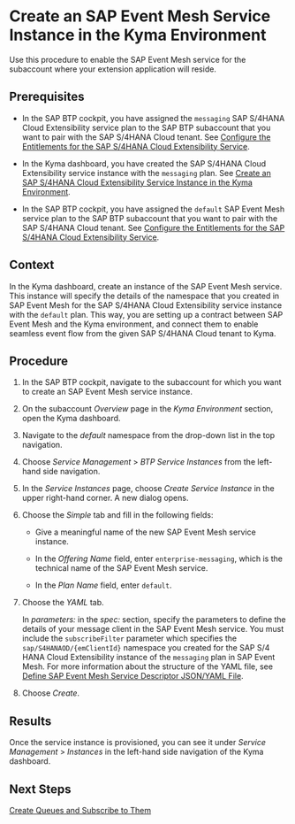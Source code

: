 

# Create an SAP Event Mesh Service Instance in the Kyma Environment

Use this procedure to enable the SAP Event Mesh service for the subaccount where your extension application will reside.





## Prerequisites

-   In the SAP BTP cockpit, you have assigned the `messaging` SAP S/4HANA Cloud Extensibility service plan to the SAP BTP subaccount that you want to pair with the SAP S/4HANA Cloud tenant. See [Configure the Entitlements for the SAP S/4HANA Cloud Extensibility Service](configure-the-entitlements-for-the-sap-s-4hana-cloud-extensibility-service-65ad330.md).

-   In the Kyma dashboard, you have created the SAP S/4HANA Cloud Extensibility service instance with the `messaging` plan. See [Create an SAP S/4HANA Cloud Extensibility Service Instance in the Kyma Environment](create-an-sap-s-4hana-cloud-extensibility-service-instance-in-the-kyma-environment-55d876e.md).

-   In the SAP BTP cockpit, you have assigned the `default` SAP Event Mesh service plan to the SAP BTP subaccount that you want to pair with the SAP S/4HANA Cloud tenant. See [Configure the Entitlements for the SAP S/4HANA Cloud Extensibility Service](configure-the-entitlements-for-the-sap-s-4hana-cloud-extensibility-service-65ad330.md).




## Context

In the Kyma dashboard, create an instance of the SAP Event Mesh service. This instance will specify the details of the namespace that you created in SAP Event Mesh for the SAP S/4HANA Cloud Extensibility service instance with the `default` plan. This way, you are setting up a contract between SAP Event Mesh and the Kyma environment, and connect them to enable seamless event flow from the given SAP S/4HANA Cloud tenant to Kyma.





## Procedure

1.  In the SAP BTP cockpit, navigate to the subaccount for which you want to create an SAP Event Mesh service instance.

2.  On the subaccount *Overview* page in the *Kyma Environment* section, open the Kyma dashboard.

3.  Navigate to the *default* namespace from the drop-down list in the top navigation.

4.  Choose *Service Management* \> *BTP Service Instances* from the left-hand side navigation.

5.  In the *Service Instances* page, choose *Create Service Instance* in the upper right-hand corner. A new dialog opens.

6.  Choose the *Simple* tab and fill in the following fields:

    -   Give a meaningful name of the new SAP Event Mesh service instance.

    -   In the *Offering Name* field, enter `enterprise-messaging`, which is the technical name of the SAP Event Mesh service.

    -   In the *Plan Name* field, enter `default`.


7.  Choose the *YAML* tab.

    In *parameters:* in the *spec:* section, specify the parameters to define the details of your message client in the SAP Event Mesh service. You must include the `subscribeFilter` parameter which specifies the `sap/S4HANAOD/{emClientId}` namespace you created for the SAP S/4 HANA Cloud Extensibility instance of the `messaging` plan in SAP Event Mesh. For more information about the structure of the YAML file, see [Define SAP Event Mesh Service Descriptor JSON/YAML File](define-sap-event-mesh-service-descriptor-json-yaml-file-5722fc4.md).

8.  Choose *Create*.






## Results

Once the service instance is provisioned, you can see it under *Service Management* \> *Instances* in the left-hand side navigation of the Kyma dashboard.





## Next Steps

[Create Queues and Subscribe to Them](create-queues-and-subscribe-to-them-e54e609.md)

